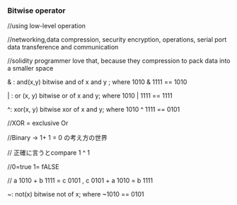 
### Bitwise operator 

//using low-level operation 

//networking,data compression, security encryption, operations, serial port data transference and communication 

//solidity programmer love that, because they compression to pack data into a smaller space 

& : and(x,y) bitwise and of x and y ; where 1010 & 1111 == 1010

| : or (x, y) bitwise or of x and y; where 1010 | 1111 == 1111

^: xor(x, y) bitwise xor of x and y; where 1010 ^ 1111 == 0101 

//XOR = exclusive Or 

//Binary -> 1+ 1 = 0 の考え方の世界 

// 正確に言うとcompare 1 ^ 1 

//0=true 1= fALSE 

// a 1010 + b 1111 = c 0101  , c 0101 + a 1010 = b 1111

~: not(x) bitwise not of x; where ~1010 == 0101 